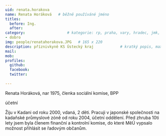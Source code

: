 ```yaml
---
uid: renata.horakova
name: Renata Horáková  	# běžně používáné jméno
titles:
  before: Ing.
  after:
category:                 	# kategorie: rp, praha, vary, hradec, jmk, senat
- dobro
img: people/renatahorakova.JPG   # 165 x 220
description: příznivkyně KS Ústecký kraj           	# kratký popis, max 160 znaků
mail: 
mob:	
profiles:
  github:
  facebook: 
  twitter: 
  
---
```


Renata Horáková, nar 1975, členka sociální komise, BPP

účetní

Žiju v Kadani od roku 2000, vdaná, 2 děti.
Pracuji v japonské společnosti na kadaňské průmyslové zóně od roku 2004, účetní oddělení.
Před zhruba 10ti lety jsem byla členem finanční a kontrolní komise, do které MěÚ vypsalo možnost přihlásit se řadovým občanům.
 

